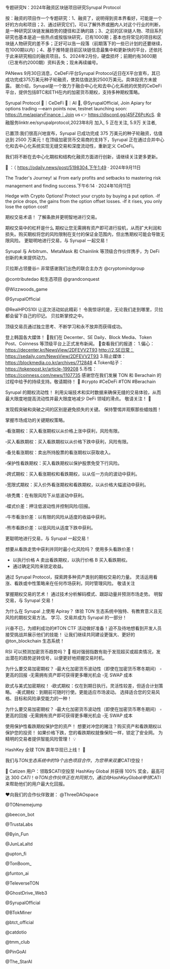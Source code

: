 专题研究N：2024年融资区块链项目研究Syrupal Protocol



按：融资的项目作一个专题研究：1、融资了，说明得到资本界看好，可能是一个好的方向和项目；2、通过研究它们，可以了解外界或圈内人对这个行业的判断，是一种研究区块链发展趋势的捷径和正确的路；3、之前的区块链人物、项目系列研究也基本是追一些热点或按版块研究，已有1000期；基本也将常见的项目和区块链人物研究的差不多；正好可以告一段落（前期落下的一些已计划的还要继续，在1000期以内）；4、基于推特是目前区块链信息最集中和更新快的平台，还依托于此来研究相应的融资项目。5、2024年2月份，硬盘损坏；前期约有3600期（已发布约2000期）资料丢失；现未再续编号。


PANews 9月30日消息，CeDeFi平台Syrupal Protocol近日在X平台宣布，其已成功完成375万美元种子轮融资，使其估值达到2500万美元。具体投资方未披露。
据介绍，Syrupal是一个致力于融合中心化和去中心化系统的优势的CeDeFi平台，提供包括BTC和ETH在内的加密货币期权，支持多种期权策略。

Syrupal Protocol 🍯｜CeDeFi 🫙｜AI 🐝,
@SyrupalOfficial,
Join Apiary for options trading —earn points now, testnet launching soon: https://t.me/apiaryFinance｜Join us 👉 https://discord.gg/45FZ6PcKcS.
金融服务linktr.ee/syrupalprotocol,2023年8月 加入,
5 正在关注,
5.9万 关注者,


已置顶:我们很高兴地宣布，Syrupal 已成功完成 375 万美元的种子轮融资，估值达到 2500 万美元！在顶级加密货币交易商的支持下，Syrupal 正在通过合并中心化和去中心化系统实现无缝交易和深度流动性，重新定义 CeDeFi。

我们将不断在去中心化期权和结构化融资方面进行创新，请继续关注更多更新。

🔗 ：（ https://odaily.news/post/5198304,下午1:49 · 2024年9月11日

The Trader's Journey! 📊
From early profits and setbacks to mastering risk management and finding success.下午6:14 · 2024年10月11日

Hedge with Crypto Options!
Protect your crypto by buying a put option. 
▫️If the price drops, the gains from the option offset losses. 
▫️If it rises, you only lose the option cost! 

期权交易术语！
了解条款并更明智地进行交易。

期权交易中的杠杆是什么
期权让您无需拥有资产即可进行投机，从而扩大利润和损失。购买期权将您的风险限制在支付的保证金范围内，但出售期权可能会导致无限风险。
更聪明地进行交易，与 Syrupal 一起交易！

Syrupal 与 Arbitrum、MetaMask 和 Chainlink 等顶级合作伙伴携手，为 DeFi 创新的未来提供动力。

贝拉斯占领曼谷🔥
非常感谢我们出色的联合主办方
@cryptomindgroup
 
@contributedao
和生态项目
@grandconquest
 
@Wizzwoods_game
 
@SyrupalOfficial
 
@RealHPOS10I
让这次活动如此精彩！
令我惊讶的是，无论我们走到哪里，贝拉都会留下自己的印记。
贝拉斯掌控之中。

顶级交易员通过独立思考、不断学习和永不放弃而获得成功。

登上韩国各大媒体！ 📰我们在 Decenter、SE Daily、Block Media、Token Post、Coinness 等顶级平台上正式发布新闻。
🔗查看我们的报道：
1.偏心： https://decenter.kr/NewsView/2DFEVV2T93
http://2.SE日常： https://sedaily.com/NewsView/2DFEVV2T93
3.阻止媒体： https://blockmedia.co.kr/archives/712848
4.Token帖子： https://tokenpost.kr/article-199208
5.币性： https://coinness.com/news/1107735
感谢您在我们发展 TON 和 Berachain 的过程中给予的持续支持。敬请期待！ 🚀 #crypto #CeDeFi #TON #Berachain

Syrupal 的期权流动性！
利用尖端技术和实时数据来确保无缝的交易体验，从而最大限度地提高流动性并最大限度地减少 DeFi 领域的滑点。
敬请关注！ 🔔

发现假突破和突破之间的区别是避免损失的关键。
保持警惕并观察那些蜡烛图！

掌握市场成功的关键期权策略。

▫️看涨期权：买入看涨期权以从价格上涨中获利，风险有限。

▫️买入看跌期权：买入看跌期权以从价格下跌中获利，风险有限。

▫️备兑看涨期权：卖出所持股票的看涨期权以获取收入。

▫️保护性看跌期权：买入看跌期权以保护股票免受下行风险。

▫️跨式期权：买入看涨期权和看跌期权，以从任一方向的波动中获利。

▫️宽限式期权：买入价外看涨期权和看跌期权，以从价格大幅波动中获利。

▫️铁秃鹰：在有限风险下从低波动中获利。

▫️蝶式价差：押注低波动性并控制风险/回报。

▫️牛市看涨价差：以有限的风险从适度的收益中获利。

▫️熊市看跌价差：以低风险从适度下跌中获利。

更聪明地进行交易，与 Syrupal 一起交易！

想要从看跌走势中获利并同时最小化风险吗？
使用多头看跌价差！
- 以执行价格 A 卖出看跌期权，以执行价格 B 买入看跌期权。
- 通过确定风险来锁定收益。

通过 Syrupal Protocol，探索跨多种资产类别的期权交易的力量。
灵活运用看涨、看跌或中性策略来在任何市场获利，同时管理风险。
敬请关注

掌握期权交易的艺术！
通过技术分析解码模式、跟踪动量并预测市场走势。
明智交易，与 Syrupal 交易！

为什么在 Syrupal 上使用 Apiray？
体验 TON 生态系统中独特、有教育意义且无风险的期权交易方法。
学习、交易并成为 Syrupal 的一部分！

兴奋不已，为顺利成功的#TON CTF 活动做好准备！迫不及待地想看到开发人员接受挑战并展示他们的技能！
让我们继续共同建设更强大、更好的
@ton_blockchain
生态系统！

RSI 可以预测加密货币趋势吗？ 🤔
相对强弱指数有助于发现超买或超卖情况，发出潜在的趋势逆转信号，以便更好地把握交易时机。

为什么要交易加密期权？
▫️最大化加密货币波动性（即使在加密货币寒冬期间）
▫️更高的回报
▫️无需拥有资产即可获得更多曝光机会
▫️无 SWAP 成本

欧式与美式加密期权！
▫️欧式期权：仅在到期日执行。灵活性较差，但适合计划策略。
▫️美式期权：到期前可随时行使。更能适应市场波动。
选择适合您的交易风格、目标和风险承受能力的一种！

为什么要交易加密期权？
▫️最大化加密货币波动性（即使在加密货币寒冬期间）
▫️更高的回报
▫️无需拥有资产即可获得更多曝光机会
▫️无 SWAP 成本

使用保护性看跌期权保护您的资产！
想要对冲您的赌注？购买资产和看跌期权以保护您的投资！
如果价格下跌，您的看跌期权就像保险一样，锁定了安全网。
为精明的交易者提供智能风险管理！ 💡

HashKey 全球 TON 嘉年华现已上线！ 🎉

我们与$TON生态系统中的 19 个出色项目合作，为您带来双重$CATI空投！

🌟 Catizen 用户：领取$CATI空投至 HashKey Global 并获得 100% 奖金，最高可达 300 $CATI ！
🌐 TON 合作伙伴正在共同努力，通过向 HashKey Global 申领$CATI来帮助他们的用户最大化回报。

❤️向我们的合作伙伴致谢： 
@ThreeDAOspace
 
@TONmemejump
 
@beecon_bot
 
@TrustaLabs
 
@Byin_Fun
 
@JunLaLaltd
 
@upton_fi
 
@TonBoom_
 
@funton_ai
 
@TeleverseTON
 
@GhostDrive_Web3
 
@SyrupalOfficial
 
@BTokMiner
 
@btct_official
 
@catdotio
 
@tmm_club
 
@PinGoAI
 
@The_StarAI
